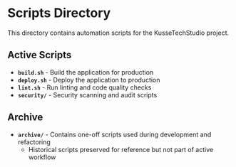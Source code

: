 # Scripts Directory

This directory contains automation scripts for the KusseTechStudio project.

## Active Scripts

- **`build.sh`** - Build the application for production
- **`deploy.sh`** - Deploy the application to production
- **`lint.sh`** - Run linting and code quality checks
- **`security/`** - Security scanning and audit scripts

## Archive

- **`archive/`** - Contains one-off scripts used during development and refactoring
  - Historical scripts preserved for reference but not part of active workflow
